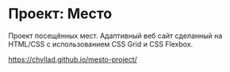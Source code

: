 # Проект: Место

Проект посещённых мест. Адаптивный веб сайт сделанный на HTML/CSS с использованием CSS Grid и CSS Flexbox.

https://chvllad.github.io/mesto-project/
